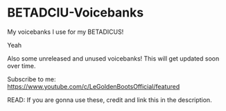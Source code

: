 # BETADCIU-Voicebanks
My voicebanks I use for my BETADICUS!

Yeah

Also some unreleased and unused voicebanks!
This will get updated soon over time.

Subscribe to me: https://www.youtube.com/c/LeGoldenBootsOfficial/featured

READ:
If you are gonna use these, credit and link this in the description.
